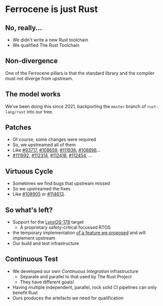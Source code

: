 # Ferrocene is just Rust

## No, really...

* We didn't write a new Rust toolchain
* We qualified The Rust Toolchain

## Non-divergence

One of the Ferrocene pillars is that the standard library and the compiler must not diverge from upstream.

## The model works

We've been doing this since 2021, backporting the `master` branch of `rust-lang/rust` into our tree.

## Patches

* Of course, some changes were required
* So, we upstreamed all of them
* Like [#93717], [#108659], [#111936], [#108898]...
* [#111992], [#112314], [#112418], [#112454], ...

[#93717]: https://github.com/rust-lang/rust/pull/93717
[#108659]: https://github.com/rust-lang/rust/pull/108659
[#111936]: https://github.com/rust-lang/rust/pull/111936
[#108898]: https://github.com/rust-lang/rust/pull/108898
[#111992]: https://github.com/rust-lang/rust/pull/111992
[#112314]: https://github.com/rust-lang/rust/pull/112314
[#112418]: https://github.com/rust-lang/rust/pull/112418
[#112454]: https://github.com/rust-lang/rust/pull/112454

## Virtuous Cycle

* Sometimes we find bugs that upstream missed
* So we upstreamed the fixes
* Like [#108905] or [#114613].

[#108905]: https://github.com/rust-lang/rust/pull/108905
[#114613]: https://github.com/rust-lang/rust/pull/114613

## So what's left?

* Support for the [LynxOS-178] target
  * A proprietary safety-critical focussed RTOS
* the temporary implementation [of a feature we proposed] and will implement upstream
* Our build and test infrastructure

[LynxOS-178]: https://www.lynx.com/products/lynxos-178-do-178c-certified-posix-rtos
[of a feature we proposed]: https://github.com/rust-lang/compiler-team/issues/659

## Continuous Test

* We developed our own *Continuous Integration* infrastructure
  * Separate and parallel to that used by The Rust Project
  * They have different goals!
* Having multiple independent, parallel, rock solid CI pipelines can only
  benefit Rust
* Ours produces the artefacts we need for qualification
